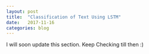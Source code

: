 ```yaml
---
layout: post
title:  "Classification of Text Using LSTM"
date:   2017-11-16
categories: blog
---
```


I will soon  update this section.  Keep Checking till then :)
